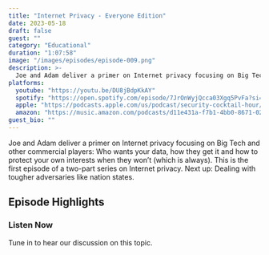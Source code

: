 ```yaml
---
title: "Internet Privacy - Everyone Edition"
date: 2023-05-18
draft: false
guest: ""
category: "Educational"
duration: "1:07:58"
image: "/images/episodes/episode-009.png"
description: >-
  Joe and Adam deliver a primer on Internet privacy focusing on Big Tech and other commercial players: Who wants your data, how they get it and how to protect your own interests when they won’t (which is always).  This is the first episode of a two-part series on Internet privacy. Next up: Dealing with tougher adversaries like nation states.
platforms:
  youtube: "https://youtu.be/DU8jBdpKkAY"
  spotify: "https://open.spotify.com/episode/7JrOnWyjQcca03Xgq5PvFa?si=fccfa2081c6e4e75"
  apple: "https://podcasts.apple.com/us/podcast/security-cocktail-hour/id1679376200?i=1000613523782"
  amazon: "https://music.amazon.com/podcasts/d11e431a-f7b1-4bb0-8671-024afce9ade6/security-cocktail-hour"
guest_bio: ""
---
```


Joe and Adam deliver a primer on Internet privacy focusing on Big Tech and other commercial players: Who wants your data, how they get it and how to protect your own interests when they won’t (which is always).  This is the first episode of a two-part series on Internet privacy. Next up: Dealing with tougher adversaries like nation states.

## Episode Highlights

### Listen Now

Tune in to hear our discussion on this topic.